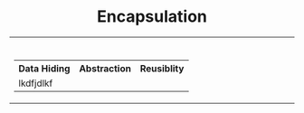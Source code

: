 <h1 align="center">Encapsulation</h1>
<table>
  <th width="500">
<table width="1000" align="center">
  <th>Data Hiding</th>
  <th>Abstraction</th>
  <th>Reusiblity</th>
  <br>
  <tr>
    <td>lkdfjdlkf</td>
    <td></td>
    <td></td>
  </tr>
</table>

  </th>
  <th width="500">
    
  </th>
</table>
